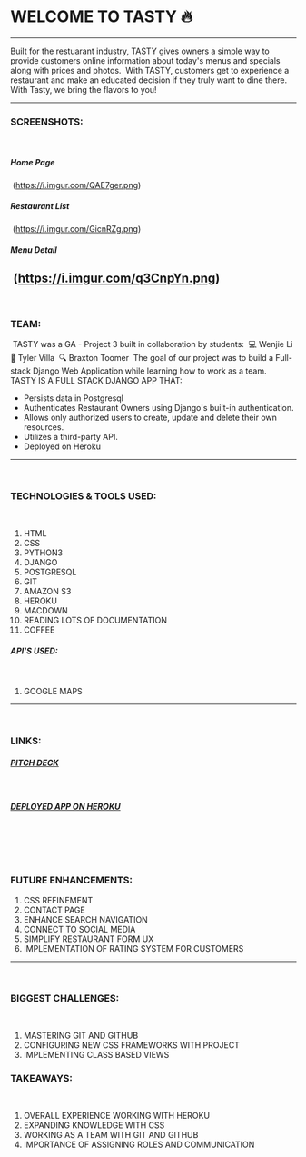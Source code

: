 # WELCOME TO TASTY 🔥
---
Built for the restuarant industry, TASTY gives owners a simple way to provide customers online information about today's menus and specials along with prices and photos.
​
With TASTY, customers get to experience a restaurant and make an educated decision if they truly want to dine there.
​
With Tasty, we bring the flavors to you!  
___
### SCREENSHOTS:
​
##### Home Page
​
(https://i.imgur.com/QAE7ger.png)
​
##### Restaurant List
​
(https://i.imgur.com/GicnRZg.png)
​
##### Menu Detail
​
(https://i.imgur.com/q3CnpYn.png)
​
---
​
### TEAM:
​
TASTY was a GA - Project 3 built in collaboration by students:
​
			💻	Wenjie Li
​
			🎨	Tyler Villa
​
			🔍	Braxton Toomer
​
The goal of our project was to build a Full-stack Django Web Application while learning how to work as a team.
​
TASTY IS A FULL STACK DJANGO APP THAT:
​
* Persists data in Postgresql
* Authenticates Restaurant Owners using Django's built-in authentication.
* Allows only authorized users to create, update and delete their own resources.
* Utilizes a third-party API.
* Deployed on Heroku
​
---
​
### TECHNOLOGIES & TOOLS USED:
​
1. HTML
2. CSS
3. PYTHON3
4. DJANGO
5. POSTGRESQL
6. GIT
7. AMAZON S3
8. HEROKU
9. MACDOWN
10. READING LOTS OF DOCUMENTATION
10. COFFEE
​
##### API'S USED:
​
1. GOOGLE MAPS
​
---
​
### LINKS:
##### [PITCH DECK](https://create.piktochart.com/output/40798764-tasty)
​
##### [DEPLOYED APP ON HEROKU](http://menunav.herokuapp.com/)
​
---
​
### FUTURE ENHANCEMENTS:
1. CSS REFINEMENT
2. CONTACT PAGE
3. ENHANCE SEARCH NAVIGATION
4. CONNECT TO SOCIAL MEDIA
5. SIMPLIFY RESTAURANT FORM UX
6. IMPLEMENTATION OF RATING SYSTEM FOR CUSTOMERS
​
---
​
### BIGGEST CHALLENGES:
​
1. MASTERING GIT AND GITHUB
2. CONFIGURING NEW CSS FRAMEWORKS WITH PROJECT
3. IMPLEMENTING CLASS BASED VIEWS 
​
### TAKEAWAYS:
​
1. OVERALL EXPERIENCE WORKING WITH HEROKU
2. EXPANDING KNOWLEDGE WITH CSS
3. WORKING AS A TEAM WITH GIT AND GITHUB
4. IMPORTANCE OF ASSIGNING ROLES AND COMMUNICATION